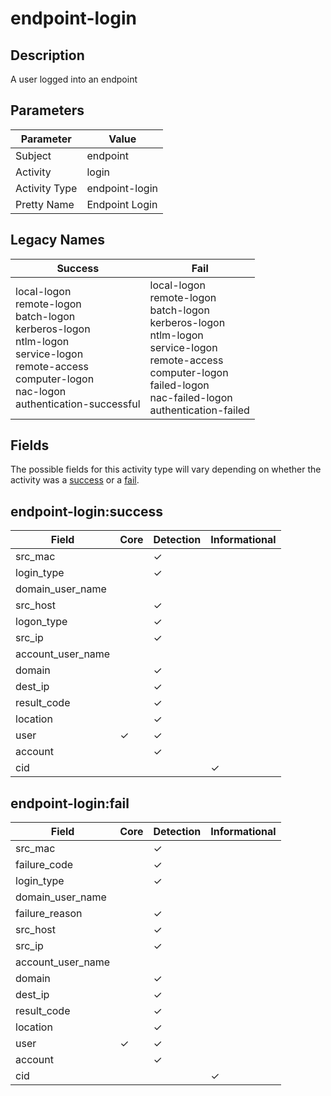 endpoint-login
==============

Description
-----------
A user logged into an endpoint

Parameters
----------
| Parameter     | Value          |
| ------------- | -------------- |
| Subject       | endpoint       |
| Activity      | login          |
| Activity Type | endpoint-login |
| Pretty Name   | Endpoint Login |

Legacy Names
------------
| Success                                                                                                                                                                      | Fail                                                                                                                                                                                            |
| ---------------------------------------------------------------------------------------------------------------------------------------------------------------------------- | ----------------------------------------------------------------------------------------------------------------------------------------------------------------------------------------------- |
| local-logon<br>remote-logon<br>batch-logon<br>kerberos-logon<br>ntlm-logon<br>service-logon<br>remote-access<br>computer-logon<br>nac-logon<br>authentication-successful<br> | local-logon<br>remote-logon<br>batch-logon<br>kerberos-logon<br>ntlm-logon<br>service-logon<br>remote-access<br>computer-logon<br>failed-logon<br>nac-failed-logon<br>authentication-failed<br> |

Fields
------

The possible fields for this activity type will vary depending on whether the activity was a [success](#endpoint-loginsuccess) or a [fail](#endpoint-loginfail).


endpoint-login:success
----------------------

| Field             | Core     | Detection | Informational |
| ----------------- | -------- | --------- | ------------- |
| src_mac           |          | &#10003;  |               |
| login_type        |          | &#10003;  |               |
| domain_user_name  |          |           |               |
| src_host          |          | &#10003;  |               |
| logon_type        |          | &#10003;  |               |
| src_ip            |          | &#10003;  |               |
| account_user_name |          |           |               |
| domain            |          | &#10003;  |               |
| dest_ip           |          | &#10003;  |               |
| result_code       |          | &#10003;  |               |
| location          |          | &#10003;  |               |
| user              | &#10003; | &#10003;  |               |
| account           |          | &#10003;  |               |
| cid               |          |           | &#10003;      |

endpoint-login:fail
-------------------

| Field             | Core     | Detection | Informational |
| ----------------- | -------- | --------- | ------------- |
| src_mac           |          | &#10003;  |               |
| failure_code      |          | &#10003;  |               |
| login_type        |          | &#10003;  |               |
| domain_user_name  |          |           |               |
| failure_reason    |          | &#10003;  |               |
| src_host          |          | &#10003;  |               |
| src_ip            |          | &#10003;  |               |
| account_user_name |          |           |               |
| domain            |          | &#10003;  |               |
| dest_ip           |          | &#10003;  |               |
| result_code       |          | &#10003;  |               |
| location          |          | &#10003;  |               |
| user              | &#10003; | &#10003;  |               |
| account           |          | &#10003;  |               |
| cid               |          |           | &#10003;      |